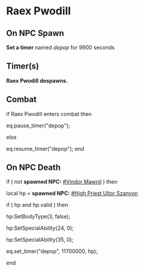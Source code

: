 # Raex Pwodill
## On NPC Spawn

**Set a timer** named *depop* for 9900 seconds
## Timer(s)

**Raex Pwodill despawns.**
## Combat

if  Raex Pwodill enters combat  then


eq.pause_timer("depop");

else


eq.resume_timer("depop");
end

## On NPC Death


if ( not **spawned NPC:**  [\#Vindor Mawnil](/npc/200261) ) then 




local hp = **spawned NPC:**  [\#High Priest Ultor Szanvon](/npc/200245) 





if ( hp and hp.valid ) then



hp:SetBodyType(3, false);




hp:SetSpecialAbility(24, 0); 



hp:SetSpecialAbility(35, 0); 



eq.set_timer("depop", 11700000, hp);

end
